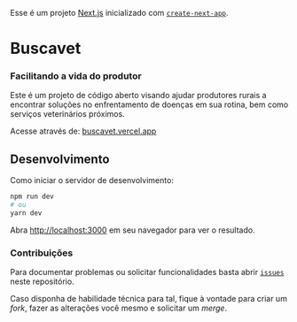 Esse é um projeto [Next.js](https://nextjs.org/) inicializado com [`create-next-app`](https://github.com/vercel/next.js/tree/canary/packages/create-next-app).

# Buscavet

### Facilitando a vida do produtor

Este é um projeto de código aberto visando ajudar produtores rurais a encontrar soluções no enfrentamento de doenças em sua rotina, bem como serviços veterinários próximos.

Acesse através de: [buscavet.vercel.app](https://buscavet.vercel.app)

## Desenvolvimento

Como iniciar o servidor de desenvolvimento:

```bash
npm run dev
# ou
yarn dev
```

Abra [http://localhost:3000](http://localhost:3000) em seu navegador para ver o resultado.

### Contribuições

Para documentar problemas ou solicitar funcionalidades basta abrir [`issues`](https://github.com/TarsiSurdi/buscavet/issues) neste repositório.

Caso disponha de habilidade técnica para tal, fique à vontade para criar um _fork_, fazer as alterações você mesmo e solicitar um _merge_.
